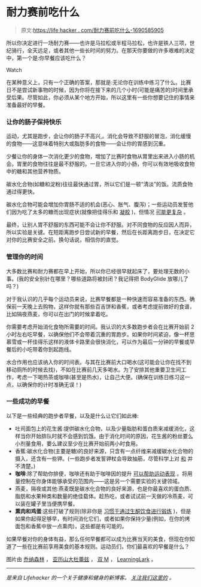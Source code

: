 # 耐力赛前吃什么

> 原文:[https://life hacker . com/耐力赛前吃什么-1690585905](https://lifehacker.com/what-to-eat-before-an-endurance-race-1690585905)

所以你决定进行一场耐力赛——也许是马拉松或半程马拉松，也许是铁人三项，世纪骑行，全天远足，或者其他一些长时间的努力。在那天你要做的许多艰难的决定中，第一个是:你早餐应该吃什么？

Watch

在某种意义上，只有一个正确的答案，那就是:无论你在训练中练习了什么。比赛日不是尝试新事物的时候，因为你将在接下来的几个小时(可能是痛苦的)时间里承受后果。尽管如此，你必须从某个地方开始，所以这里有一些你想要记住的事情来准备最好的早餐。

### 让你的肠子保持快乐

运动，尤其是跑步，会让你的肠子不高兴,。消化会导致不舒服的冒泡，消化缓慢的食物——这意味着特别大或脂肪多的食物——会让你的胃感到沉重。

少餐让你的身体一次消化更少的食物，增加了比赛时食物从胃里出来进入小肠的机会。胃里的食物往往是最不舒服的。一旦它进入你的小肠，你可以有效地吸收食物中的糖和其他营养物质。

碳水化合物(如糖和淀粉)往往最快通过胃，所以它们是一顿“清淡”的饭。流质食物通过得更快。

碳水化合物可能会增加你胃肠不适的机会(恶心、胀气、腹泻)；一些运动员发誓他们因为吃了太多的糖而出现症状(就像把佳得乐和 [凝胶](http://running.competitor.com/2014/07/nutrition/everything-you-need-to-know-about-energy-gels_44642) )，但情况 [可能更复杂](http://running.competitor.com/2013/12/nutrition/whats-the-deal-with-gi-distress-during-races_33594) 。

最终，让别人胃不舒服的东西可能不会让你不舒服。对不同食物的反应因人而异，所以实验是关键。在短距离跑步日尝试新的早餐，然后在长距离跑步日，在决定它对你的比赛安全之前。换句话说，相信你的直觉。

### 管理你的时间

大多数比赛和耐力赛都在早上开始，所以你已经很早就起床了，要处理无数的小事。(我的安全别针在哪里？哪些道路将被封闭？我记得把 BodyGlide 放哪儿了吗？)

对于我认识的几乎每个运动员来说，比赛早餐都是一种快速而容易准备的东西。确保前一天晚上去购物，这样你就有那些百吉饼和香蕉，或者考虑提前做好的食谱，比如隔夜燕麦，你可以在出门的时候拿着吃。

你需要考虑开始消化食物所需要的时间。我认识的大多数跑步者会在比赛开始前 2 小时左右吃早餐，以确保他们不会带着沉重的胃跑步。如果你时间紧迫，像一杯思慕雪或一杯佳得乐这样的液体卡路里会很快消化，可以作为最后一分钟的早餐或早餐后的小吃带着你到起跑线。

水合作用也应该纳入你的时间表。与其在比赛前大口喝水(这可能会让你在找不到移动厕所的时候去找)，不如在比赛前几天多喝水。为了安排其他重要卫生间工作，考虑一下喝热茶或咖啡(甚至是热水)，让自己大便。(确保在训练日练习这一点，以确保你的计时准确无误！)

### 一些成功的早餐

以下是一些经典的跑步者早餐，以及是什么让它们如此棒:

*   吐司面包上的花生酱:提供碳水化合物，以及少量脂肪和蛋白质来减缓消化，这样当你开始排队时就不会感到饥饿。由于消化时间的原因，花生酱的粉丝要么小剂量食用，要么建议至少在比赛开始前两小时食用。
*   香蕉:碳水化合物(主要是糖)的良好来源，只含有一点纤维来减缓碳水化合物的摄入，还含有一些钾。(一些跑步者发誓钾杖会导致抽筋，尽管科学上对 [和](http://www.cyclingnews.com/features/exercise-and-effective-salt-replacement) 并不清楚。)
*   **咖啡**:除了帮助你排便，咖啡还有助于咖啡因的提升 [可以帮助运动表现](http://lifehacker.com/supercharge-your-next-run-with-a-cup-of-coffee-5187159) 。将用量控制在你身体能够承受的范围内——这是另一个需要实验的关键领域。
*   燕麦，隔夜或其他:燕麦既是碳水化合物的良好来源，也是你最喜欢的蛋白质、脂肪和水果种类和数量的绝佳载体。趁热吃，或者试试前一天做的冷燕麦，可以装在罐子里当便携早餐。
*   **熏肉和鸡蛋**:这些打破了规则(除非你是 [习惯于通过生酮饮食进行锻炼](http://vitals.lifehacker.com/bacon-can-power-you-through-a-marathon-1689909091) )，但是如果你起得足够早，有时间消化它们，或者如果你保持少量(例如，在你的烤面包和香蕉中放一点熏肉)，这些都是有可能的。

如果早餐对你的身体有益，那么任何早餐都可以成为比赛当天的美食，但现在你知道了一些在比赛前享用美食的基本规则。运动员们，你们最喜欢的早餐是什么？

图片由 [乔纳森林](https://www.flickr.com/photos/jonolist/3493333046) ， [亚历山大杜蕾兹](https://www.flickr.com/photos/gadl/284995199) ， [双 M](https://www.flickr.com/photos/double-m2/5551615776) ， [LearningLark](https://www.flickr.com/photos/44282411@N04/6819204358) 。

* * *

[](http://vitals.lifehacker.com/)**是来自 Lifehacker 的一个关于健康和健身的新博客。* [*关注我们这里的*](https://twitter.com/VitalsLH) *。**